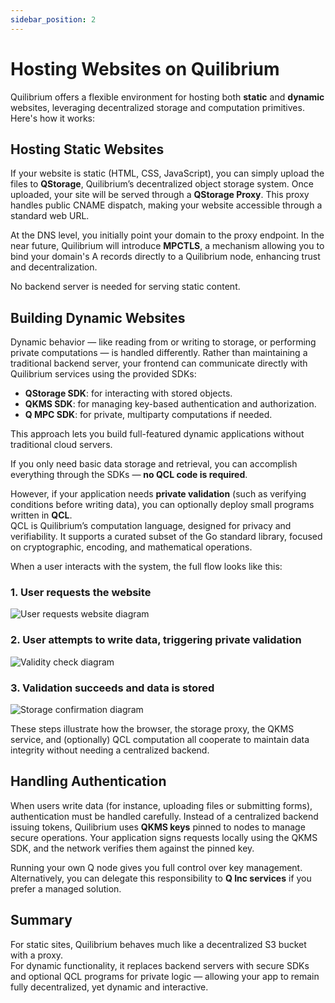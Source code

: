 ```yaml
---
sidebar_position: 2
---
```


# Hosting Websites on Quilibrium

Quilibrium offers a flexible environment for hosting both **static** and **dynamic** websites, leveraging decentralized storage and computation primitives. Here's how it works:

## Hosting Static Websites

If your website is static (HTML, CSS, JavaScript), you can simply upload the files to **QStorage**, Quilibrium’s decentralized object storage system. Once uploaded, your site will be served through a **QStorage Proxy**. This proxy handles public CNAME dispatch, making your website accessible through a standard web URL.

At the DNS level, you initially point your domain to the proxy endpoint. In the near future, Quilibrium will introduce **MPCTLS**, a mechanism allowing you to bind your domain's A records directly to a Quilibrium node, enhancing trust and decentralization.

No backend server is needed for serving static content.

## Building Dynamic Websites

Dynamic behavior — like reading from or writing to storage, or performing private computations — is handled differently. Rather than maintaining a traditional backend server, your frontend can communicate directly with Quilibrium services using the provided SDKs:

- **QStorage SDK**: for interacting with stored objects.
- **QKMS SDK**: for managing key-based authentication and authorization.
- **Q MPC SDK**: for private, multiparty computations if needed.

This approach lets you build full-featured dynamic applications without traditional cloud servers.

If you only need basic data storage and retrieval, you can accomplish everything through the SDKs — **no QCL code is required**.

However, if your application needs **private validation** (such as verifying conditions before writing data), you can optionally deploy small programs written in **QCL**.  
QCL is Quilibrium’s computation language, designed for privacy and verifiability. It supports a curated subset of the Go standard library, focused on cryptographic, encoding, and mathematical operations.

When a user interacts with the system, the full flow looks like this:

### 1. User requests the website

![User requests website diagram](/img/api/dynamic-websites-user-request-diagram.jpg)

### 2. User attempts to write data, triggering private validation

![Validity check diagram](/img/api/dynamic-websites-validity-check-diagram.jpg)

### 3. Validation succeeds and data is stored

![Storage confirmation diagram](/img/api/dynamic-websites-storage-confirmation-diagram.jpg)

These steps illustrate how the browser, the storage proxy, the QKMS service, and (optionally) QCL computation all cooperate to maintain data integrity without needing a centralized backend.


## Handling Authentication

When users write data (for instance, uploading files or submitting forms), authentication must be handled carefully. Instead of a centralized backend issuing tokens, Quilibrium uses **QKMS keys** pinned to nodes to manage secure operations. Your application signs requests locally using the QKMS SDK, and the network verifies them against the pinned key.

Running your own Q node gives you full control over key management. Alternatively, you can delegate this responsibility to **Q Inc services** if you prefer a managed solution.

## Summary

For static sites, Quilibrium behaves much like a decentralized S3 bucket with a proxy.  
For dynamic functionality, it replaces backend servers with secure SDKs and optional QCL programs for private logic — allowing your app to remain fully decentralized, yet dynamic and interactive.
